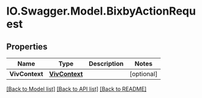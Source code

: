 # IO.Swagger.Model.BixbyActionRequest
## Properties

Name | Type | Description | Notes
------------ | ------------- | ------------- | -------------
**VivContext** | [**VivContext**](VivContext.md) |  | [optional] 

[[Back to Model list]](../README.md#documentation-for-models) [[Back to API list]](../README.md#documentation-for-api-endpoints) [[Back to README]](../README.md)

